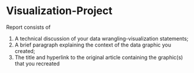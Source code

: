 # Visualization-Project
 Report consists of
1. A technical discussion of your data wrangling-visualization statements;
2. A brief paragraph explaining the context of the data graphic you created;
3. The title and hyperlink to the original article containing the graphic(s) that you recreated
